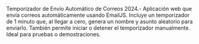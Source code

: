 Temporizador de Envío Automático de Correos 2024.-
Aplicación web que envía correos automáticamente usando EmailJS. Incluye un temporizador de 1 minuto que, al llegar a cero, genera un nombre y asunto aleatorio para enviarlo. También permite iniciar o detener el temporizador manualmente. Ideal para pruebas o demostraciones.

